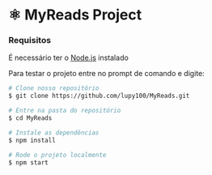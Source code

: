 # ⚛️ MyReads Project

### Requisitos
É necessário ter o [Node.js](https://nodejs.org/en/) instalado 

Para testar o projeto entre no prompt de comando e digite:
```bash
# Clone nosso repositório
$ git clone https://github.com/lupy100/MyReads.git

# Entre na pasta do repositório
$ cd MyReads

# Instale as dependências
$ npm install

# Rode o projeto localmente 
$ npm start
```